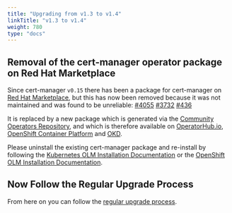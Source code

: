 ```yaml
---
title: "Upgrading from v1.3 to v1.4"
linkTitle: "v1.3 to v1.4"
weight: 780
type: "docs"
---
```


## Removal of the cert-manager operator package on Red Hat Marketplace

Since cert-manager `v0.15` there has been a package for cert-manager on [Red Hat Marketplace][],
but this has now been removed because it was not maintained and was found to be unreliable:
[#4055](https://github.com/jetstack/cert-manager/issues/4055)
[#3732](https://github.com/jetstack/cert-manager/issues/3732)
[#436](https://github.com/cert-manager/website/issues/436)

[Red Hat Marketplace]: https://marketplace.redhat.com

It is replaced by a new package which is generated via the [Community Operators Repository][],
and which is therefore available on
[OperatorHub.io](https://operatorhub.io),
[OpenShift Container Platform](https://openshift.com) and
[OKD](https://okd.io).

[Community Operators Repository]: https://github.com/operator-framework/community-operators

Please uninstall the existing cert-manager package and re-install
by following the [Kubernetes OLM Installation Documentation][] or the [OpenShift OLM Installation Documentation][].

[Kubernetes OLM Installation Documentation]: ../../kubernetes/
[OpenShift OLM Installation Documentation]: ../../openshift/

## Now Follow the Regular Upgrade Process

From here on you can follow the [regular upgrade process](../).
